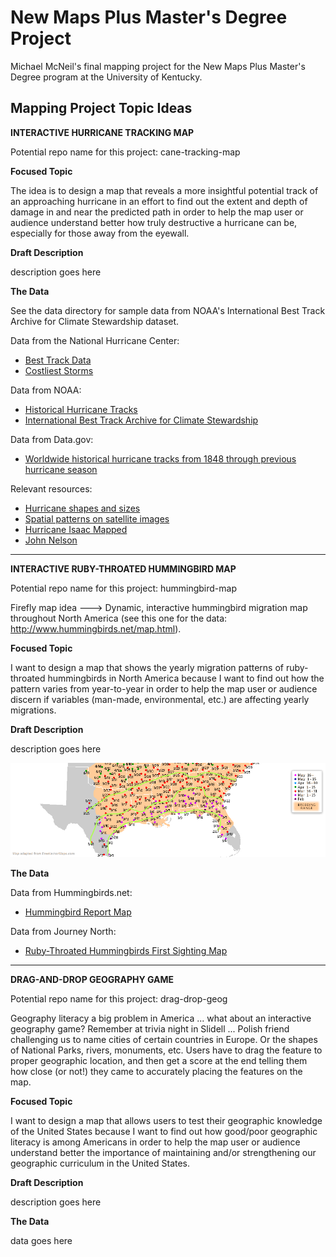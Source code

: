 # New Maps Plus Master's Degree Project
Michael McNeil's final mapping project for the New Maps Plus Master's Degree program at the University of Kentucky.

## Mapping Project Topic Ideas

**INTERACTIVE HURRICANE TRACKING MAP**

Potential repo name for this project: cane-tracking-map 

**Focused Topic**

The idea is to design a map that reveals a more insightful potential track of an approaching hurricane in an effort to find out the extent and depth of damage in and near the predicted path in order to help the map user or audience understand better how truly destructive a hurricane can be, especially for those away from the eyewall.

**Draft Description**

description goes here

**The Data**

See the data directory for sample data from NOAA's International Best Track Archive for Climate Stewardship dataset.

Data from the National Hurricane Center:

  * [Best Track Data](https://www.nhc.noaa.gov/data/#hurdat)
  * [Costliest Storms](https://www.nhc.noaa.gov/dcmi.shtml)

Data from NOAA:

  * [Historical Hurricane Tracks](https://coast.noaa.gov/digitalcoast/tools/hurricanes.html)
  * [International Best Track Archive for Climate Stewardship](https://www.ncdc.noaa.gov/ibtracs/index.php?name=ibtracs-data)

Data from Data.gov:

  * [Worldwide historical hurricane tracks from 1848 through previous hurricane season](https://catalog.data.gov/dataset/worldwide-historical-hurricane-tracks-from-1848-through-the-previous-hurricane-season)

Relevant resources:

  * [Hurricane shapes and sizes](https://www.popsci.com/hurricane-shape-size)
  * [Spatial patterns on satellite images](http://www.aag.org/galleries/education-files/1_patterns.pdf)
  * [Hurricane Isaac Mapped](https://www.gislounge.com/hurricane-isaac-mapped/)
  * [John Nelson](http://uxblog.idvsolutions.com/2012/08/hurricanes-since-1851.html)

---

**INTERACTIVE RUBY-THROATED HUMMINGBIRD MAP**

Potential repo name for this project: hummingbird-map 

Firefly map idea ---> Dynamic, interactive hummingbird migration map throughout North America (see this one for the data: http://www.hummingbirds.net/map.html).

**Focused Topic**

I want to design a map that shows the yearly migration patterns of ruby-throated hummingbirds in North America because I want to find out how the pattern varies from year-to-year in order to help the map user or audience discern if variables (man-made, environmental, etc.) are affecting yearly migrations.

**Draft Description**

description goes here

![hummingbird contours](/images/hbird-contours.png "Hummingbird Contours Map")

**The Data**

Data from Hummingbirds.net:

  * [Hummingbird Report Map](http://www.hummingbirds.net/map.html)
  
Data from Journey North:

  * [Ruby-Throated Hummingbirds First Sighting Map](https://maps.journeynorth.org/map/?map=hummingbird-ruby-throated-first&year=2019)

---

**DRAG-AND-DROP GEOGRAPHY GAME**

Potential repo name for this project: drag-drop-geog

Geography literacy a big problem in America ... what about an interactive geography game? Remember at trivia night in Slidell ... Polish friend challenging us to name cities of certain countries in Europe. Or the shapes of National Parks, rivers, monuments, etc. Users have to drag the feature to proper geographic location, and then get a score at the end telling them how close (or not!) they came to accurately placing the features on the map.

**Focused Topic**

I want to design a map that allows users to test their geographic knowledge of the United States because I want to find out how good/poor geographic literacy is among Americans in order to help the map user or audience understand better the importance of maintaining and/or strengthening our geographic curriculum in the United States.

**Draft Description**

description goes here

**The Data**

data goes here
